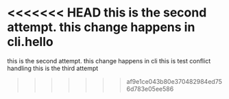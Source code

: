 <<<<<<< HEAD
this is the second attempt. this change happens in cli.hello
=======
this is the second attempt. this change happens in cli
this is test conflict handling
this is the third attempt
>>>>>>> af9e1ce043b80e370482984ed756d783e05ee586
